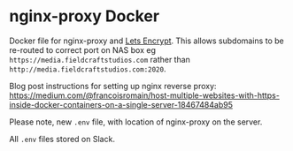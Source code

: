 # nginx-proxy Docker

Docker file for nginx-proxy and [Lets Encrypt](https://letsencrypt.org). This allows subdomains to be re-routed to correct port on NAS box eg `https://media.fieldcraftstudios.com` rather than `http://media.fieldcraftstudios.com:2020`.

Blog post instructions for setting up nginx reverse proxy:  
<https://medium.com/@francoisromain/host-multiple-websites-with-https-inside-docker-containers-on-a-single-server-18467484ab95>

Please note, new `.env` file, with location of nginx-proxy on the server.

All `.env` files stored on Slack.
